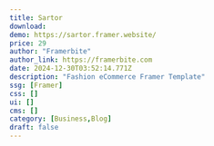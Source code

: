 ```yaml
---
title: Sartor
download:
demo: https://sartor.framer.website/
price: 29
author: "Framerbite"
author_link: https://framerbite.com
date: 2024-12-30T03:52:14.771Z
description: "Fashion eCommerce Framer Template"
ssg: [Framer]
css: []
ui: []
cms: []
category: [Business,Blog]
draft: false
---
```

